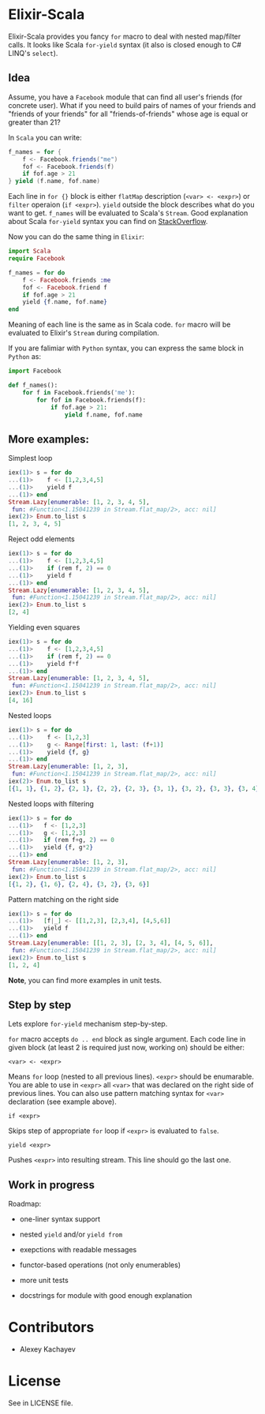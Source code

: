 # Elixir-Scala

Elixir-Scala provides you fancy `for` macro to deal with nested map/filter calls. It looks like Scala `for-yield` syntax (it also is closed enough to C# LINQ's `select`).

## Idea

Assume, you have a `Facebook` module that can find all user's friends (for concrete user). What if you need to build pairs of names of your friends and "friends of your friends" for all "friends-of-friends" whose age is equal or greater than 21?

In `Scala` you can write:

```scala
f_names = for {
    f <- Facebook.friends("me")
    fof <- Facebook.friends(f)
    if fof.age > 21
} yield (f.name, fof.name)
```

Each line in `for {}` block is either `flatMap` description (`<var> <- <expr>`) or `filter` operaion (`if <expr>`). `yield` outside the block describes what do you want to get. `f_names` will be evaluated to Scala's `Stream`. Good explanation about Scala `for-yield` syntax you can find on [StackOverflow](http://stackoverflow.com/questions/1052476/what-is-scalas-yield).

Now you can do the same thing in `Elixir`:

```elixir
import Scala
require Facebook

f_names = for do
    f <- Facebook.friends :me
    fof <- Facebook.friend f
    if fof.age > 21
    yield {f.name, fof.name}
end
```

Meaning of each line is the same as in Scala code. `for` macro will be evaluated to Elixir's `Stream` during compilation.

If you are falimiar with `Python` syntax, you can express the same block in `Python` as:

```python
import Facebook

def f_names():
    for f in Facebook.friends('me'):
        for fof in Facebook.friends(f):
            if fof.age > 21:
                yield f.name, fof.name
```

## More examples:

Simplest loop

```elixir
iex(1)> s = for do
...(1)>    f <- [1,2,3,4,5]
...(1)>    yield f
...(1)> end
Stream.Lazy[enumerable: [1, 2, 3, 4, 5],
 fun: #Function<1.15041239 in Stream.flat_map/2>, acc: nil]
iex(2)> Enum.to_list s
[1, 2, 3, 4, 5]
```

Reject odd elements

```elixir
iex(1)> s = for do
...(1)>    f <- [1,2,3,4,5]
...(1)>    if (rem f, 2) == 0
...(1)>    yield f
...(1)> end
Stream.Lazy[enumerable: [1, 2, 3, 4, 5],
 fun: #Function<1.15041239 in Stream.flat_map/2>, acc: nil]
iex(2)> Enum.to_list s
[2, 4]
```

Yielding even squares

```elixir
iex(1)> s = for do
...(1)>    f <- [1,2,3,4,5]
...(1)>    if (rem f, 2) == 0
...(1)>    yield f*f
...(1)> end
Stream.Lazy[enumerable: [1, 2, 3, 4, 5],
 fun: #Function<1.15041239 in Stream.flat_map/2>, acc: nil]
iex(2)> Enum.to_list s
[4, 16]
```

Nested loops

```elixir
iex(1)> s = for do
...(1)>    f <- [1,2,3]
...(1)>    g <- Range[first: 1, last: (f+1)]
...(1)>    yield {f, g}
...(1)> end
Stream.Lazy[enumerable: [1, 2, 3],
 fun: #Function<1.15041239 in Stream.flat_map/2>, acc: nil]
iex(2)> Enum.to_list s
[{1, 1}, {1, 2}, {2, 1}, {2, 2}, {2, 3}, {3, 1}, {3, 2}, {3, 3}, {3, 4}]
```

Nested loops with filtering

```elixir
iex(1)> s = for do
...(1)>   f <- [1,2,3]
...(1)>   g <- [1,2,3]
...(1)>   if (rem f+g, 2) == 0
...(1)>   yield {f, g*2}
...(1)> end
Stream.Lazy[enumerable: [1, 2, 3],
 fun: #Function<1.15041239 in Stream.flat_map/2>, acc: nil]
iex(2)> Enum.to_list s
[{1, 2}, {1, 6}, {2, 4}, {3, 2}, {3, 6}]
```

Pattern matching on the right side

```elixir
iex(1)> s = for do
...(1)>   [f|_] <- [[1,2,3], [2,3,4], [4,5,6]]
...(1)>   yield f
...(1)> end
Stream.Lazy[enumerable: [[1, 2, 3], [2, 3, 4], [4, 5, 6]],
 fun: #Function<1.15041239 in Stream.flat_map/2>, acc: nil]
iex(2)> Enum.to_list s
[1, 2, 4]
```

**Note**, you can find more examples in unit tests.

## Step by step

Lets explore `for-yield` mechanism step-by-step.

`for` macro accepts `do .. end` block as single argument. Each code line in given block (at least 2 is required just now, working on) should be either:

`<var> <- <expr>`

Means `for` loop (nested to all previous lines). `<expr>` should be enumarable. You are able to use in `<expr>` all `<var>` that was declared on the right side of previous lines. You can also use pattern matching syntax for `<var>` declaration (see example above).

`if <expr>`

Skips step of appropriate `for` loop if `<expr>` is evaluated to `false`.

`yield <expr>`

Pushes `<expr>` into resulting stream. This line should go the last one.

## Work in progress

Roadmap:

* one-liner syntax support

* nested `yield` and/or `yield from`

* exepctions with readable messages

* functor-based operations (not only enumerables)

* more unit tests

* docstrings for module with good enough explanation

# Contributors

* Alexey Kachayev <kachayev at gmail.com>

# License

See in LICENSE file.